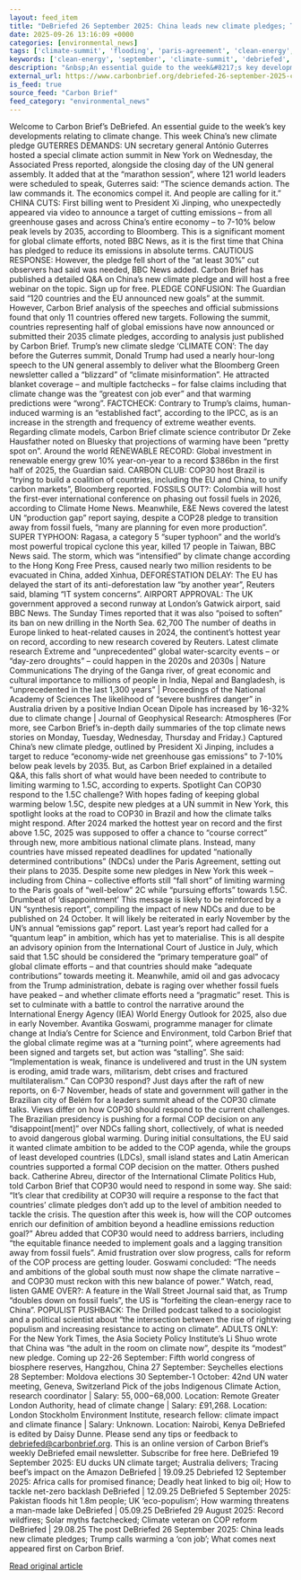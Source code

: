 ```yaml
---
layout: feed_item
title: "DeBriefed 26 September 2025: China leads new climate pledges; Trump calls warming a ‘con job’; What comes next"
date: 2025-09-26 13:16:09 +0000
categories: [environmental_news]
tags: ['climate-summit', 'flooding', 'paris-agreement', 'clean-energy', 'tropical-storms', 'amazon', 'urgent', 'cyclone', 'year-2025', 'drought']
keywords: ['clean-energy', 'september', 'climate-summit', 'debriefed', 'tropical-storms', 'flooding', 'china', 'paris-agreement']
description: "&nbsp;An essential guide to the week&#8217;s key developments relating to climate change"
external_url: https://www.carbonbrief.org/debriefed-26-september-2025-china-leads-new-climate-pledges-trump-calls-warming-a-con-job-what-comes-next/
is_feed: true
source_feed: "Carbon Brief"
feed_category: "environmental_news"
---
```


Welcome to Carbon Brief’s DeBriefed.&nbsp;An essential guide to the week&#8217;s key developments relating to climate change. This week China’s new climate pledge GUTERRES DEMANDS: UN secretary general António Guterres hosted a special climate action summit in New York on Wednesday, the Associated Press reported, alongside the closing day of the UN general assembly. It added that at the “marathon session”, where 121 world leaders were scheduled to speak, Guterres said: “The science demands action. The law commands it. The economics compel it. And people are calling for it.” CHINA CUTS: First billing went to President Xi Jinping, who unexpectedly appeared via video to announce a target of cutting emissions –&nbsp;from all greenhouse gases and across China’s entire economy&nbsp;– to 7-10% below peak levels by 2035, according to Bloomberg. This is a significant moment for global climate efforts, noted BBC News, as it is the first time that China has pledged to reduce its emissions in absolute terms. CAUTIOUS RESPONSE: However, the pledge fell short of the “at least 30%” cut observers had said was needed, BBC News added. Carbon Brief has published a detailed Q&amp;A on China’s new climate pledge and will host a free webinar on the topic. Sign up for free. PLEDGE CONFUSION: The Guardian said “120 countries and the EU announced new goals” at the summit. However, Carbon Brief analysis of the speeches and official submissions found that only 11 countries offered new targets. Following the summit, countries representing half of global emissions have now announced or submitted their 2035 climate pledges, according to analysis just published by Carbon Brief. Trump’s new climate sledge ‘CLIMATE CON’: The day before the Guterres summit, Donald Trump had used a nearly hour-long speech to the UN general assembly to deliver what the Bloomberg Green newsletter called a “blizzard” of “climate misinformation”. He attracted blanket coverage&nbsp;–&nbsp;and multiple factchecks&nbsp;–&nbsp;for false claims including that climate change was the “greatest con job ever” and that warming predictions were “wrong”. FACTCHECK: Contrary to Trump’s claims, human-induced warming is an “established fact”, according to the IPCC, as is an increase in the strength and frequency of extreme weather events. Regarding climate models, Carbon Brief climate science contributor Dr Zeke Hausfather noted on Bluesky that projections of warming have been “pretty spot on”. Around the world RENEWABLE RECORD: Global investment in renewable energy grew 10% year-on-year to a record $386bn in the first half of 2025, the Guardian said. CARBON CLUB: COP30 host Brazil is “trying to build a coalition of countries, including the EU and China, to unify carbon markets”, Bloomberg reported. FOSSILS OUT?: Colombia will host the first-ever international conference on phasing out fossil fuels in 2026, according to Climate Home News. Meanwhile, E&amp;E News covered the latest UN “production gap” report saying, despite a COP28 pledge to transition away from fossil fuels, “many are planning for even more production”. SUPER TYPHOON: Ragasa, a category 5 “super typhoon” and the world’s most powerful tropical cyclone this year, killed 17 people in Taiwan, BBC News said. The storm, which was “intensified” by climate change according to the Hong Kong Free Press, caused nearly two million residents to be evacuated in China, added Xinhua, DEFORESTATION DELAY: The EU has delayed the start of its anti-deforestation law “by another year”, Reuters said, blaming “IT system concerns”. AIRPORT APPROVAL: The UK government approved a second runway at London’s Gatwick airport, said BBC News. The Sunday Times reported that it was also “poised to soften” its ban on new drilling in the North Sea. 62,700 The number of deaths in Europe linked to heat-related causes in 2024, the continent’s hottest year on record, according to new research covered by Reuters. Latest climate research Extreme and “unprecedented” global water-scarcity events – or “day-zero droughts” – could happen in the 2020s and 2030s | Nature Communications The drying of the Ganga river, of great economic and cultural importance to millions of people in India, Nepal and Bangladesh, is “unprecedented in the last 1,300 years” | Proceedings of the National Academy of Sciences The likelihood of “severe bushfires danger” in Australia driven by a positive Indian Ocean Dipole has increased by 16-32% due to climate change | Journal of Geophysical Research: Atmospheres (For more, see Carbon Brief’s in-depth daily summaries of the top climate news stories on Monday, Tuesday, Wednesday, Thursday and Friday.) Captured China’s new climate pledge, outlined by President Xi Jinping, includes a target to reduce “economy-wide net greenhouse gas emissions” to 7-10% below peak levels by 2035. But, as Carbon Brief explained in a detailed Q&amp;A, this falls short of what would have been needed to contribute to limiting warming to 1.5C, according to experts. Spotlight Can COP30 respond to the 1.5C challenge? With hopes fading of keeping global warming below 1.5C, despite new pledges at a UN summit in New York, this spotlight looks at the road to COP30 in Brazil and how the climate talks might respond. After 2024 marked the hottest year on record and the first above 1.5C, 2025 was supposed to offer a chance to “course correct” through new, more ambitious national climate plans. Instead, many countries have missed repeated deadlines for updated “nationally determined contributions” (NDCs) under the Paris Agreement, setting out their plans to 2035. Despite some new pledges in New York this week&nbsp;– including from China – collective efforts still “fall short” of limiting warming to the Paris goals of “well-below” 2C while “pursuing efforts” towards 1.5C. Drumbeat of ‘disappointment’ This message is likely to be reinforced by a UN “synthesis report”, compiling the impact of new NDCs and due to be published on 24 October. It will likely be reiterated in early November by the UN’s annual “emissions gap” report. Last year’s report had called for a “quantum leap” in ambition, which has yet to materialise. This is all despite an advisory opinion from the International Court of Justice in July, which said that 1.5C should be considered the “primary temperature goal” of global climate efforts&nbsp;– and that countries should make “adequate contributions” towards meeting it. Meanwhile, amid oil and gas advocacy from the Trump administration, debate is raging over whether fossil fuels have peaked&nbsp;–&nbsp;and whether climate efforts need a “pragmatic” reset. This is set to culminate with a battle to control the narrative around the International Energy Agency (IEA) World Energy Outlook for 2025, also due in early November. Avantika Goswami, programme manager for climate change at India’s Centre for Science and Environment, told Carbon Brief that the global climate regime was at a “turning point”, where agreements had been signed and targets set, but action was “stalling”. She said: “Implementation is weak, finance is undelivered and trust in the UN system is eroding, amid trade wars, militarism, debt crises and fractured multilateralism.” Can COP30 respond? Just days after the raft of new reports, on 6-7 November, heads of state and government will gather in the Brazilian city of Belém for a leaders summit ahead of the COP30 climate talks. Views differ on how COP30 should respond to the current challenges. The Brazilian presidency is pushing for a formal COP decision on any “disappoint[ment]” over NDCs falling short, collectively, of what is needed to avoid dangerous global warming. During initial consultations, the EU said it wanted climate ambition to be added to the COP agenda, while the groups of least developed countries (LDCs), small island states and Latin American countries supported a formal COP decision on the matter. Others pushed back. Catherine Abreu, director of the International Climate Politics Hub, told Carbon Brief that COP30 would need to respond in some way. She said: “It’s clear that credibility at COP30 will require a response to the fact that countries’ climate pledges don’t add up to the level of ambition needed to tackle the crisis. The question after this week is, how will the COP outcomes enrich our definition of ambition beyond a headline emissions reduction goal?” Abreu added that COP30 would need to address barriers, including “the equitable finance needed to implement goals and a lagging transition away from fossil fuels”. Amid frustration over slow progress, calls for reform of the COP process are getting louder. Goswami concluded: “The needs and ambitions of the global south must now shape the climate narrative –&nbsp;and COP30 must reckon with this new balance of power.” Watch, read, listen GAME OVER?: A feature in the Wall Street Journal said that, as Trump “doubles down on fossil fuels”, the US is “forfeiting the clean-energy race to China”. POPULIST PUSHBACK: The Drilled podcast talked to a sociologist and a political scientist about “the intersection between the rise of rightwing populism and increasing resistance to acting on climate”. ADULTS ONLY: For the New York Times, the Asia Society Policy Institute’s Li Shuo wrote that China was “the adult in the room on climate now”, despite its “modest” new pledge. Coming up 22-26 September: Fifth world congress of biosphere reserves, Hangzhou, China 27 September: Seychelles elections 28 September: Moldova elections 30 September-1 October: 42nd UN water meeting, Geneva, Switzerland Pick of the jobs Indigenous Climate Action, research coordinator | Salary: $55,000-$68,000. Location: Remote Greater London Authority, head of climate change | Salary: £91,268. Location: London Stockholm Environment Institute, research fellow: climate impact and climate finance | Salary: Unknown. Location: Nairobi, Kenya DeBriefed is edited by Daisy Dunne. Please send any tips or feedback to debriefed@carbonbrief.org. This is an online version of Carbon Brief’s weekly DeBriefed email newsletter. Subscribe for&nbsp;free here. DeBriefed 19 September 2025: EU ducks UN climate target; Australia delivers; Tracing beef’s impact on the Amazon DeBriefed | 19.09.25 Debriefed 12 September 2025: Africa calls for promised finance; Deadly heat linked to big oil; How to tackle net-zero backlash DeBriefed | 12.09.25 DeBriefed 5 September 2025: Pakistan floods hit 1.8m people; UK ‘eco-populism’; How warming threatens a man-made lake DeBriefed | 05.09.25 DeBriefed 29 August 2025: Record wildfires; Solar myths factchecked; Climate veteran on COP reform DeBriefed | 29.08.25 The post DeBriefed 26 September 2025: China leads new climate pledges; Trump calls warming a ‘con job’; What comes next appeared first on Carbon Brief.

[Read original article](https://www.carbonbrief.org/debriefed-26-september-2025-china-leads-new-climate-pledges-trump-calls-warming-a-con-job-what-comes-next/)
